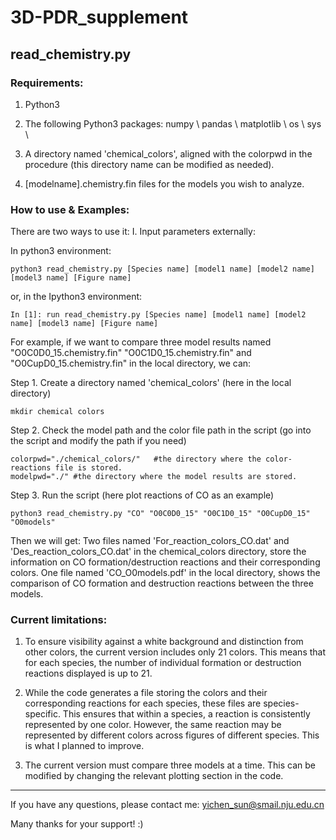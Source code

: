 # 3D-PDR_supplement

## read_chemistry.py

### Requirements:

1. Python3

2. The following Python3 packages:
numpy \\
pandas \\
matplotlib \\
os \\
sys \\

3. A directory named 'chemical_colors', aligned with the colorpwd in the procedure (this directory name can be modified as needed).

4. [modelname].chemistry.fin files for the models you wish to analyze.

### How to use & Examples:

There are two ways to use it: 
I. Input parameters externally:

In python3 environment: 
```
python3 read_chemistry.py [Species name] [model1 name] [model2 name] [model3 name] [Figure name] 
```

or, in the Ipython3 environment:
```
In [1]: run read_chemistry.py [Species name] [model1 name] [model2 name] [model3 name] [Figure name]
```

For example, if we want to compare three model results named "O0C0D0_15.chemistry.fin" "O0C1D0_15.chemistry.fin" and "O0CupD0_15.chemistry.fin" in the local directory, we can:

Step 1. Create a directory named 'chemical_colors' (here in the local directory)

```
mkdir chemical colors
```

Step 2. Check the model path and the color file path in the script (go into the script and modify the path if you need)

``` 
colorpwd="./chemical_colors/"   #the directory where the color-reactions file is stored.
modelpwd="./" #the directory where the model results are stored. 
```

Step 3. Run the script (here plot reactions of CO as an example)

```
python3 read_chemistry.py "CO" "O0C0D0_15" "O0C1D0_15" "O0CupD0_15" "O0models"
```

Then we will get:
Two files named 'For_reaction_colors_CO.dat' and 'Des_reaction_colors_CO.dat' in the chemical_colors directory, store the information on CO formation/destruction reactions and their corresponding colors.
One file named 'CO_O0models.pdf' in the local directory, shows the comparison of CO formation and destruction reactions between the three models.


### Current limitations:

1. To ensure visibility against a white background and distinction from other colors, the current version includes only 21 colors. This means that for each species, the number of individual formation or destruction reactions displayed is up to 21.

2. While the code generates a file storing the colors and their corresponding reactions for each species, these files are species-specific. This ensures that within a species, a reaction is consistently represented by one color. However, the same reaction may be represented by different colors across figures of different species. This is what I planned to improve.

3. The current version must compare three models at a time. This can be modified by changing the relevant plotting section in the code.


******
If you have any questions, please contact me: yichen_sun@smail.nju.edu.cn

Many thanks for your support! :)
